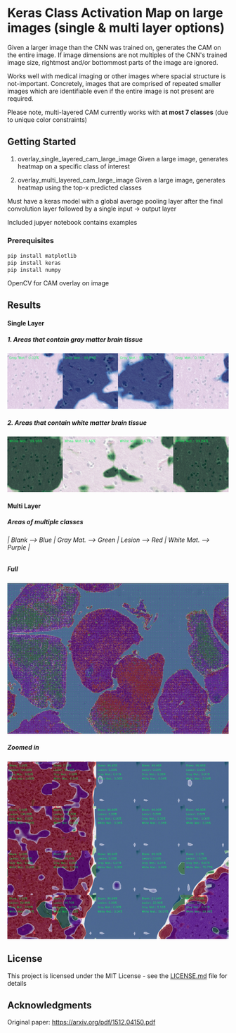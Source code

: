 # Keras Class Activation Map on large images (single & multi layer options)

Given a larger image than the CNN was trained on, generates the CAM on the entire image. If image dimensions are not multiples of the CNN's trained image size, rightmost and/or bottommost parts of the image are ignored.

Works well with medical imaging or other images where spacial structure is not-important. Concretely, images that are comprised of repeated smaller images which are identifiable even if the entire image is not present are required.

Please note, multi-layered CAM currently works with **at most 7 classes** (due to unique color constraints)

## Getting Started

1. overlay_single_layered_cam_large_image
Given a large image, generates heatmap on a specific class of interest 

2. overlay_multi_layered_cam_large_image
Given a large image, generates heatmap using the top-x predicted classes

Must have a keras model with a global average pooling layer after the final convolution layer followed by a single input -> output layer 

Included jupyer notebook contains examples 

### Prerequisites

```
pip install matplotlib
pip install keras
pip install numpy
```

OpenCV for CAM overlay on image

## Results

#### Single Layer

##### 1. Areas that contain gray matter brain tissue

![Alt text](images/single_class_heatmap_GRAYMATTER.png?raw=true "Single CAM Overlay")

##### 2. Areas that contain white matter brain tissue

![Alt text](images/single_class_heatmap_WHITEMATTER.png?raw=true "Single CAM Overlay")

#### Multi Layer 

##### Areas of multiple classes

###### | Blank --> Blue | Gray Mat. --> Green | Lesion --> Red | White Mat. --> Purple |

##### Full

![Alt text](images/HEATMAP_FULL.png?raw=true "Multi CAM Overlay")

##### Zoomed in

![Alt text](images/HEATMAP_ZOOMED.png?raw=true "Multi CAM Overlay")

## License

This project is licensed under the MIT License - see the [LICENSE.md](LICENSE.md) file for details

## Acknowledgments

Original paper: https://arxiv.org/pdf/1512.04150.pdf
